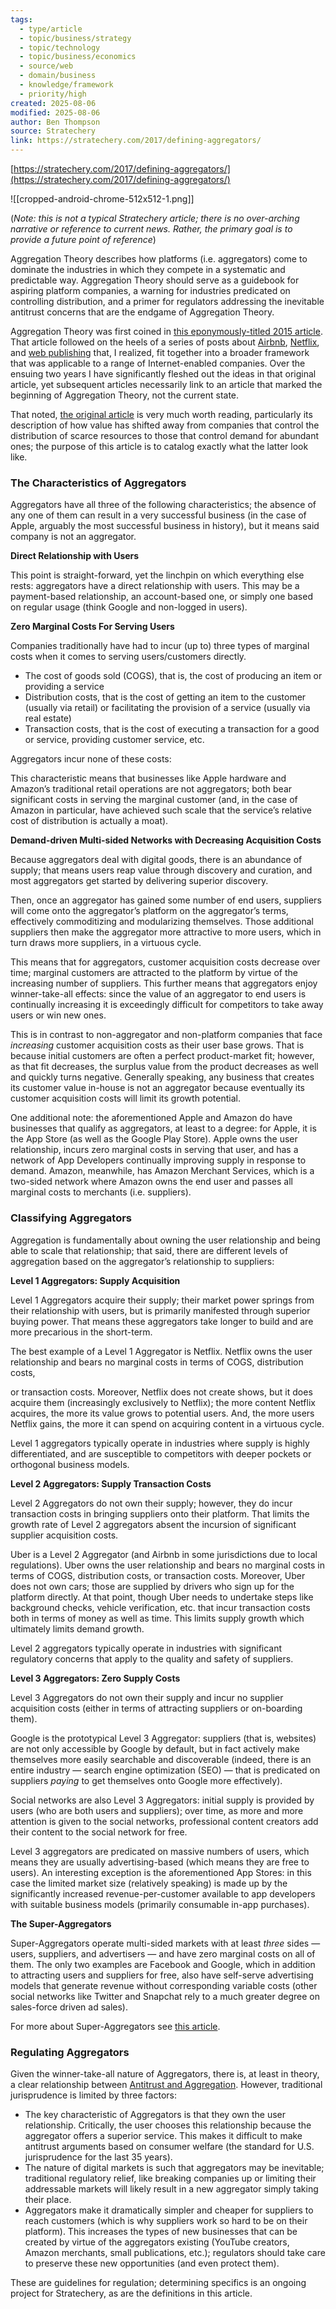 ```yaml
---
tags:
  - type/article
  - topic/business/strategy
  - topic/technology
  - topic/business/economics
  - source/web
  - domain/business
  - knowledge/framework
  - priority/high
created: 2025-08-06
modified: 2025-08-06
author: Ben Thompson
source: Stratechery
link: https://stratechery.com/2017/defining-aggregators/
---
```

[https://stratechery.com/2017/defining-aggregators/](https://stratechery.com/2017/defining-aggregators/)

  

![[cropped-android-chrome-512x512-1.png]]

(_Note: this is not a typical Stratechery article; there is no over-arching narrative or reference to current news. Rather, the primary goal is to provide a future point of reference_)

Aggregation Theory describes how platforms (i.e. aggregators) come to dominate the industries in which they compete in a systematic and predictable way. Aggregation Theory should serve as a guidebook for aspiring platform companies, a warning for industries predicated on controlling distribution, and a primer for regulators addressing the inevitable antitrust concerns that are the endgame of Aggregation Theory.

Aggregation Theory was first coined in [this eponymously-titled 2015 article](https://stratechery.com/2015/aggregation-theory/). That article followed on the heels of a series of posts about [Airbnb](https://stratechery.com/2015/airbnb-and-the-internet-revolution/), [Netflix](https://stratechery.com/2015/netflix-and-the-conservation-of-attractive-profits/), and [web publishing](https://stratechery.com/2015/why-web-pages-suck/) that, I realized, fit together into a broader framework that was applicable to a range of Internet-enabled companies. Over the ensuing two years I have significantly fleshed out the ideas in that original article, yet subsequent articles necessarily link to an article that marked the beginning of Aggregation Theory, not the current state.

That noted, [the original article](https://stratechery.com/2015/aggregation-theory/) is very much worth reading, particularly its description of how value has shifted away from companies that control the distribution of scarce resources to those that control demand for abundant ones; the purpose of this article is to catalog exactly what the latter look like.

### The Characteristics of Aggregators

Aggregators have all three of the following characteristics; the absence of any one of them can result in a very successful business (in the case of Apple, arguably the most successful business in history), but it means said company is not an aggregator.

**Direct Relationship with Users**

This point is straight-forward, yet the linchpin on which everything else rests: aggregators have a direct relationship with users. This may be a payment-based relationship, an account-based one, or simply one based on regular usage (think Google and non-logged in users).

**Zero Marginal Costs For Serving Users**

Companies traditionally have had to incur (up to) three types of marginal costs when it comes to serving users/customers directly.

- The cost of goods sold (COGS), that is, the cost of producing an item or providing a service
- Distribution costs, that is the cost of getting an item to the customer (usually via retail) or facilitating the provision of a service (usually via real estate)
- Transaction costs, that is the cost of executing a transaction for a good or service, providing customer service, etc.

Aggregators incur none of these costs:

This characteristic means that businesses like Apple hardware and Amazon’s traditional retail operations are not aggregators; both bear significant costs in serving the marginal customer (and, in the case of Amazon in particular, have achieved such scale that the service’s relative cost of distribution is actually a moat).

**Demand-driven Multi-sided Networks with Decreasing Acquisition Costs**

Because aggregators deal with digital goods, there is an abundance of supply; that means users reap value through discovery and curation, and most aggregators get started by delivering superior discovery.

Then, once an aggregator has gained some number of end users, suppliers will come onto the aggregator’s platform on the aggregator’s terms, effectively commoditizing and modularizing themselves. Those additional suppliers then make the aggregator more attractive to more users, which in turn draws more suppliers, in a virtuous cycle.

This means that for aggregators, customer acquisition costs decrease over time; marginal customers are attracted to the platform by virtue of the increasing number of suppliers. This further means that aggregators enjoy winner-take-all effects: since the value of an aggregator to end users is continually increasing it is exceedingly difficult for competitors to take away users or win new ones.

This is in contrast to non-aggregator and non-platform companies that face _increasing_ customer acquisition costs as their user base grows. That is because initial customers are often a perfect product-market fit; however, as that fit decreases, the surplus value from the product decreases as well and quickly turns negative. Generally speaking, any business that creates its customer value in-house is not an aggregator because eventually its customer acquisition costs will limit its growth potential.

One additional note: the aforementioned Apple and Amazon do have businesses that qualify as aggregators, at least to a degree: for Apple, it is the App Store (as well as the Google Play Store). Apple owns the user relationship, incurs zero marginal costs in serving that user, and has a network of App Developers continually improving supply in response to demand. Amazon, meanwhile, has Amazon Merchant Services, which is a two-sided network where Amazon owns the end user and passes all marginal costs to merchants (i.e. suppliers).

### Classifying Aggregators

Aggregation is fundamentally about owning the user relationship and being able to scale that relationship; that said, there are different levels of aggregation based on the aggregator’s relationship to suppliers:

**Level 1 Aggregators: Supply Acquisition**

Level 1 Aggregators acquire their supply; their market power springs from their relationship with users, but is primarily manifested through superior buying power. That means these aggregators take longer to build and are more precarious in the short-term.

The best example of a Level 1 Aggregator is Netflix. Netflix owns the user relationship and bears no marginal costs in terms of COGS, distribution costs,

or transaction costs. Moreover, Netflix does not create shows, but it does acquire them (increasingly exclusively to Netflix); the more content Netflix acquires, the more its value grows to potential users. And, the more users Netflix gains, the more it can spend on acquiring content in a virtuous cycle.

Level 1 aggregators typically operate in industries where supply is highly differentiated, and are susceptible to competitors with deeper pockets or orthogonal business models.

**Level 2 Aggregators: Supply Transaction Costs**

Level 2 Aggregators do not own their supply; however, they do incur transaction costs in bringing suppliers onto their platform. That limits the growth rate of Level 2 aggregators absent the incursion of significant supplier acquisition costs.

Uber is a Level 2 Aggregator (and Airbnb in some jurisdictions due to local regulations). Uber owns the user relationship and bears no marginal costs in terms of COGS, distribution costs, or transaction costs. Moreover, Uber does not own cars; those are supplied by drivers who sign up for the platform directly. At that point, though Uber needs to undertake steps like background checks, vehicle verification, etc. that incur transaction costs both in terms of money as well as time. This limits supply growth which ultimately limits demand growth.

Level 2 aggregators typically operate in industries with significant regulatory concerns that apply to the quality and safety of suppliers.

**Level 3 Aggregators: Zero Supply Costs**

Level 3 Aggregators do not own their supply and incur no supplier acquisition costs (either in terms of attracting suppliers or on-boarding them).

Google is the prototypical Level 3 Aggregator: suppliers (that is, websites) are not only accessible by Google by default, but in fact actively make themselves more easily searchable and discoverable (indeed, there is an entire industry — search engine optimization (SEO) — that is predicated on suppliers _paying_ to get themselves onto Google more effectively).

Social networks are also Level 3 Aggregators: initial supply is provided by users (who are both users and suppliers); over time, as more and more attention is given to the social networks, professional content creators add their content to the social network for free.

Level 3 aggregators are predicated on massive numbers of users, which means they are usually advertising-based (which means they are free to users). An interesting exception is the aforementioned App Stores: in this case the limited market size (relatively speaking) is made up by the significantly increased revenue-per-customer available to app developers with suitable business models (primarily consumable in-app purchases).

**The Super-Aggregators**

Super-Aggregators operate multi-sided markets with at least _three_ sides — users, suppliers, and advertisers — and have zero marginal costs on all of them. The only two examples are Facebook and Google, which in addition to attracting users and suppliers for free, also have self-serve advertising models that generate revenue without corresponding variable costs (other social networks like Twitter and Snapchat rely to a much greater degree on sales-force driven ad sales).

For more about Super-Aggregators see [this article](https://stratechery.com/2017/the-super-aggregators-and-the-russians/).

### Regulating Aggregators

Given the winner-take-all nature of Aggregators, there is, at least in theory, a clear relationship between [Antitrust and Aggregation](https://stratechery.com/2016/antitrust-and-aggregation/). However, traditional jurisprudence is limited by three factors:

- The key characteristic of Aggregators is that they own the user relationship. Critically, the user chooses this relationship because the aggregator offers a superior service. This makes it difficult to make antitrust arguments based on consumer welfare (the standard for U.S. jurisprudence for the last 35 years).
- The nature of digital markets is such that aggregators may be inevitable; traditional regulatory relief, like breaking companies up or limiting their addressable markets will likely result in a new aggregator simply taking their place.
- Aggregators make it dramatically simpler and cheaper for suppliers to reach customers (which is why suppliers work so hard to be on their platform). This increases the types of new businesses that can be created by virtue of the aggregators existing (YouTube creators, Amazon merchants, small publications, etc.); regulators should take care to preserve these new opportunities (and even protect them).

These are guidelines for regulation; determining specifics is an ongoing project for Stratechery, as are the definitions in this article.